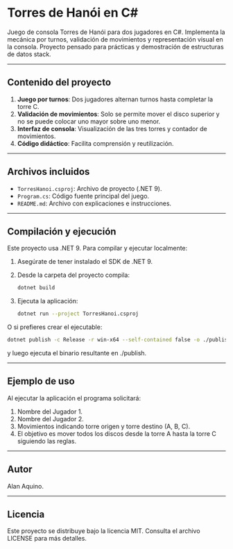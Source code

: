 # Torres de Hanói en C#

Juego de consola Torres de Hanói para dos jugadores en C#. Implementa la mecánica por turnos, validación de movimientos y representación visual en la consola. Proyecto pensado para prácticas y demostración de estructuras de datos stack.

---

## Contenido del proyecto

1. **Juego por turnos**: Dos jugadores alternan turnos hasta completar la torre C.  
2. **Validación de movimientos**: Solo se permite mover el disco superior y no se puede colocar uno mayor sobre uno menor.  
3. **Interfaz de consola**: Visualización de las tres torres y contador de movimientos.  
4. **Código didáctico**: Facilita comprensión y reutilización.

---

## Archivos incluidos

- `TorresHanoi.csproj`: Archivo de proyecto (.NET 9).  
- `Program.cs`: Código fuente principal del juego.  
- `README.md`: Archivo con explicaciones e instrucciones.

---

## Compilación y ejecución

Este proyecto usa .NET 9. Para compilar y ejecutar localmente:

1. Asegúrate de tener instalado el SDK de .NET 9.  
2. Desde la carpeta del proyecto compila:

   ```bash
   dotnet build
   ```

3. Ejecuta la aplicación:

   ```bash
   dotnet run --project TorresHanoi.csproj
   ```

O si prefieres crear el ejecutable:

   ```bash
   dotnet publish -c Release -r win-x64 --self-contained false -o ./publish
   ```

y luego ejecuta el binario resultante en ./publish.


---

## Ejemplo de uso

Al ejecutar la aplicación el programa solicitará:

1. Nombre del Jugador 1.
2. Nombre del Jugador 2.
3. Movimientos indicando torre origen y torre destino (A, B, C).
4. El objetivo es mover todos los discos desde la torre A hasta la torre C siguiendo las reglas.

---

## Autor

Alan Aquino.

---

## Licencia

Este proyecto se distribuye bajo la licencia MIT. Consulta el archivo LICENSE para más detalles.
